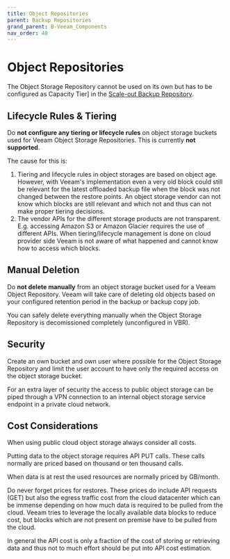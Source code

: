 ```yaml
---
title: Object Repositories
parent: Backup Repositories
grand_parent: B-Veeam_Components
nav_order: 40
---
```


# Object Repositories

The Object Storage Repository cannot be used on its own but has to be configured as
Capacity Tier] in the [Scale-out Backup Repository](./scaleout.md).

## Lifecycle Rules & Tiering

Do **not configure any tiering or lifecycle rules** on object storage buckets used for Veeam Object
Storage Repositories. This is currently **not supported**.

The cause for this is:

1. Tiering and lifecycle rules in object storages are based on object age. However, with Veeam's
   implementation even a very old block could still be relevant for the latest offloaded backup file
   when the block was not changed between the restore points. An object storage vendor can not know
   which blocks are still relevant and which not and thus can not make proper tiering decisions.
2. The vendor APIs for the different storage products are not transparent. E.g. accessing Amazon
   S3 or Amazon Glacier requires the use of different APIs. When tiering/lifecycle management is
   done on cloud provider side Veeam is not aware of what happened and cannot know how to access
   which blocks.

## Manual Deletion

Do **not delete manually** from an object storage bucket used for a Veeam Object Repository. Veeam
will take care of deleting old objects based on your configured retention period in the backup or
backup copy job.

You can safely delete everything manually when the Object Storage Repository is decomissioned
completely (unconfigured in VBR).

## Security

Create an own bucket and own user where possible for the Object Storage Repository and limit the
user account to have only the required access on the object storage bucket.

For an extra layer of security the access to public object storage can be piped through a VPN
connection to an internal object storage service endpoint in a private cloud network.

## Cost Considerations

When using public cloud object storage always consider all costs.

Putting data to the object storage requires API PUT calls. These calls normally are priced based on
thousand or ten thousand calls.

When data is at rest the used resources are normally priced by GB/month.

Do never forget prices for restores. These prices do include API requests (GET) but also the egress
traffic cost from the cloud datacenter which can be immense depending on how much data is required
to be pulled from the cloud.
Veeam tries to leverage the locally available data blocks to reduce cost, but blocks which are not
present on premise have to be pulled from the cloud.

In general the API cost is only a fraction of the cost of storing or retrieving data and thus not to
much effort should be put into API cost estimation.
